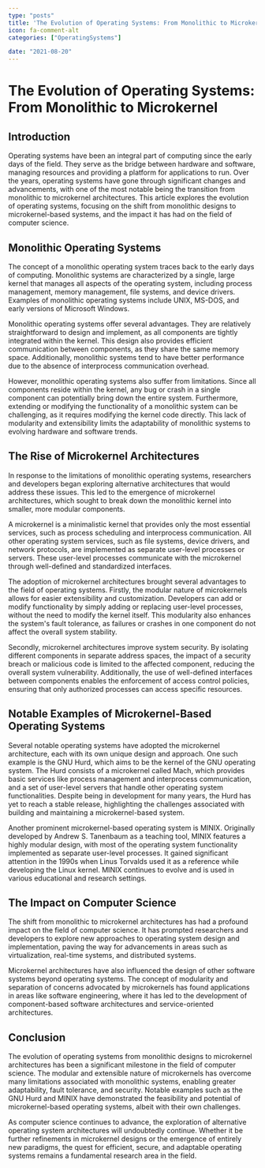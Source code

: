 ```yaml
---
type: "posts"
title: 'The Evolution of Operating Systems: From Monolithic to Microkernel'
icon: fa-comment-alt
categories: ["OperatingSystems"]

date: "2021-08-20"
---
```




# The Evolution of Operating Systems: From Monolithic to Microkernel

## Introduction

Operating systems have been an integral part of computing since the early days of the field. They serve as the bridge between hardware and software, managing resources and providing a platform for applications to run. Over the years, operating systems have gone through significant changes and advancements, with one of the most notable being the transition from monolithic to microkernel architectures. This article explores the evolution of operating systems, focusing on the shift from monolithic designs to microkernel-based systems, and the impact it has had on the field of computer science.

## Monolithic Operating Systems

The concept of a monolithic operating system traces back to the early days of computing. Monolithic systems are characterized by a single, large kernel that manages all aspects of the operating system, including process management, memory management, file systems, and device drivers. Examples of monolithic operating systems include UNIX, MS-DOS, and early versions of Microsoft Windows.

Monolithic operating systems offer several advantages. They are relatively straightforward to design and implement, as all components are tightly integrated within the kernel. This design also provides efficient communication between components, as they share the same memory space. Additionally, monolithic systems tend to have better performance due to the absence of interprocess communication overhead.

However, monolithic operating systems also suffer from limitations. Since all components reside within the kernel, any bug or crash in a single component can potentially bring down the entire system. Furthermore, extending or modifying the functionality of a monolithic system can be challenging, as it requires modifying the kernel code directly. This lack of modularity and extensibility limits the adaptability of monolithic systems to evolving hardware and software trends.

## The Rise of Microkernel Architectures

In response to the limitations of monolithic operating systems, researchers and developers began exploring alternative architectures that would address these issues. This led to the emergence of microkernel architectures, which sought to break down the monolithic kernel into smaller, more modular components.

A microkernel is a minimalistic kernel that provides only the most essential services, such as process scheduling and interprocess communication. All other operating system services, such as file systems, device drivers, and network protocols, are implemented as separate user-level processes or servers. These user-level processes communicate with the microkernel through well-defined and standardized interfaces.

The adoption of microkernel architectures brought several advantages to the field of operating systems. Firstly, the modular nature of microkernels allows for easier extensibility and customization. Developers can add or modify functionality by simply adding or replacing user-level processes, without the need to modify the kernel itself. This modularity also enhances the system's fault tolerance, as failures or crashes in one component do not affect the overall system stability.

Secondly, microkernel architectures improve system security. By isolating different components in separate address spaces, the impact of a security breach or malicious code is limited to the affected component, reducing the overall system vulnerability. Additionally, the use of well-defined interfaces between components enables the enforcement of access control policies, ensuring that only authorized processes can access specific resources.

## Notable Examples of Microkernel-Based Operating Systems

Several notable operating systems have adopted the microkernel architecture, each with its own unique design and approach. One such example is the GNU Hurd, which aims to be the kernel of the GNU operating system. The Hurd consists of a microkernel called Mach, which provides basic services like process management and interprocess communication, and a set of user-level servers that handle other operating system functionalities. Despite being in development for many years, the Hurd has yet to reach a stable release, highlighting the challenges associated with building and maintaining a microkernel-based system.

Another prominent microkernel-based operating system is MINIX. Originally developed by Andrew S. Tanenbaum as a teaching tool, MINIX features a highly modular design, with most of the operating system functionality implemented as separate user-level processes. It gained significant attention in the 1990s when Linus Torvalds used it as a reference while developing the Linux kernel. MINIX continues to evolve and is used in various educational and research settings.

## The Impact on Computer Science

The shift from monolithic to microkernel architectures has had a profound impact on the field of computer science. It has prompted researchers and developers to explore new approaches to operating system design and implementation, paving the way for advancements in areas such as virtualization, real-time systems, and distributed systems.

Microkernel architectures have also influenced the design of other software systems beyond operating systems. The concept of modularity and separation of concerns advocated by microkernels has found applications in areas like software engineering, where it has led to the development of component-based software architectures and service-oriented architectures.

## Conclusion

The evolution of operating systems from monolithic designs to microkernel architectures has been a significant milestone in the field of computer science. The modular and extensible nature of microkernels has overcome many limitations associated with monolithic systems, enabling greater adaptability, fault tolerance, and security. Notable examples such as the GNU Hurd and MINIX have demonstrated the feasibility and potential of microkernel-based operating systems, albeit with their own challenges.

As computer science continues to advance, the exploration of alternative operating system architectures will undoubtedly continue. Whether it be further refinements in microkernel designs or the emergence of entirely new paradigms, the quest for efficient, secure, and adaptable operating systems remains a fundamental research area in the field.